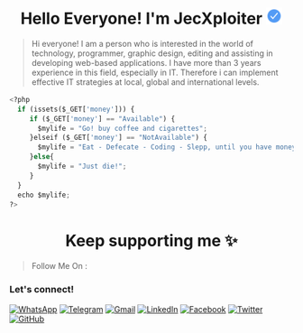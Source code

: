 
<h1 align="center">Hello Everyone! I'm JecXploiter <img src='img/check.svg' alt='Verified Account' height='29'></h1>

> Hi everyone! I am a person who is interested in the world of technology, programmer, graphic design, editing and assisting in developing web-based applications. I have more than 3 years experience in this field, especially in IT. Therefore i can implement effective IT strategies at local, global and international levels.

```python
<?php
  if (issets($_GET['money'])) {
     if ($_GET['money'] == "Available") {
       $mylife = "Go! buy coffee and cigarettes";
     }elseif ($_GET['money'] == "NotAvailable") {
       $mylife = "Eat - Defecate - Coding - Slepp, until you have money";
     }else{
       $mylife = "Just die!";
     }
  }
  echo $mylife;
?>
```

<h1 align="center"> Keep supporting me ✨</h1>

> Follow Me On :
### Let's connect!

[![WhatsApp](https://img.shields.io/badge/WhatsApp-25D366?style=for-the-badge&logo=whatsapp&logoColor=white)](https://wa.me/6281246835129)
[![Telegram](https://img.shields.io/badge/Telegram-26A5E4?style=for-the-badge&logo=telegram&logoColor=white)](https://www.t.me/adhiariyadi)
[![Gmail](https://img.shields.io/badge/Gmail-EA4335?style=for-the-badge&logo=gmail&logoColor=white)](mailto:adhiariyadi40@gmail.com?subject=github_message)
[![LinkedIn](https://img.shields.io/badge/LinkedIn-0A66C2?style=for-the-badge&logo=linkedin&logoColor=white)](https://www.linkedin.com/in/adhiariyadi)
[![Facebook](https://img.shields.io/badge/Facebook-1877F2?style=for-the-badge&logo=facebook&logoColor=white)](https://web.facebook.com/adhiariyadi.me)
[![Twitter](https://img.shields.io/badge/Twitter-1DA1F2?style=for-the-badge&logo=twitter&logoColor=white)](https://twitter.com/adhiariyadi_)
[![GitHub](https://img.shields.io/badge/GitHub-181717?style=for-the-badge&logo=github&logoColor=white)](https://github.com/adhiariyadi?tab=follow)
